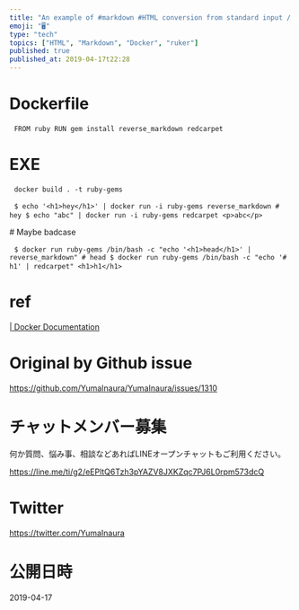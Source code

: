 ```yaml
---
title: "An example of #markdown #HTML conversion from standard input / output "
emoji: "🖥"
type: "tech"
topics: ["HTML", "Markdown", "Docker", "ruker"]
published: true
published_at: 2019-04-17t22:28
---
```


<h1> Dockerfile </h1><pre> <code>FROM ruby RUN gem install reverse_markdown redcarpet</code> </pre><h1> EXE </h1><pre> <code>docker build . -t ruby-gems</code> </pre><pre> <code>$ echo &#39;&lt;h1&gt;hey&lt;/h1&gt;&#39; | docker run -i ruby-gems reverse_markdown # hey $ echo &quot;abc&quot; | docker run -i ruby-gems redcarpet &lt;p&gt;abc&lt;/p&gt;</code> </pre><p> # Maybe badcase </p><pre> <code>$ docker run ruby-gems /bin/bash -c &quot;echo &#39;&lt;h1&gt;head&lt;/h1&gt;&#39; | reverse_markdown&quot; # head $ docker run ruby-gems /bin/bash -c &quot;echo &#39;# h1&#39; | redcarpet&quot; &lt;h1&gt;h1&lt;/h1&gt;</code> </pre><h1> ref </h1><p> <a href="https://docs.docker.com/engine/reference/run/">| Docker Documentation</a> </p>

# Original by Github issue

https://github.com/YumaInaura/YumaInaura/issues/1310








<!-- Update From Qiita API -->

# チャットメンバー募集


何か質問、悩み事、相談などあればLINEオープンチャットもご利用ください。

https://line.me/ti/g2/eEPltQ6Tzh3pYAZV8JXKZqc7PJ6L0rpm573dcQ





# Twitter


https://twitter.com/YumaInaura


<!-- Update From Qiita API -->



# 公開日時

2019-04-17
